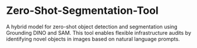 # Zero-Shot-Segmentation-Tool
A hybrid model for zero-shot object detection and segmentation using Grounding DINO and SAM. This tool enables flexible infrastructure audits by identifying novel objects in images based on natural language prompts.
